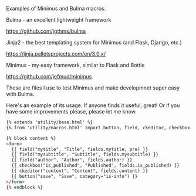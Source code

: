 Examples of Minimus and Bulma macros.

Bulma - an excellent lightweight framework

https://github.com/jgthms/bulma

Jinja2 - the best templating system for Minimus (and Flask, Django, etc.)

https://jinja.palletsprojects.com/en/3.0.x/

Minimus - my easy framework, similar to Flask and Bottle

https://github.com/jefmud/minimus

These are files I use to test Minimus and make developmnet super easy with Bulma.

Here's an example of its usage.  If anyone finds it useful, great!  Or if you have some improvements please, please let me know.

```html
{% extends 'utility/base.html' %}
{% from 'utility/macros.html' import button, field, ckeditor, checkbox %}

{% block content %}
<form>
  {{ field("mytitle", "Title", fields.mytitle, pre) }}
  {{ field("mysubtitle", "Subtitle", fields.mysubtitle) }}
  {{ field("author", "Author", fields.author) }}
  {{ checkbox("is_published", "Published", fields.is_published) }}
  {{ ckeditor("content", "Content", fields.content) }}
  {{ button("save", "Save", category="is-info") }}
</form>
{% endblock %}
```


